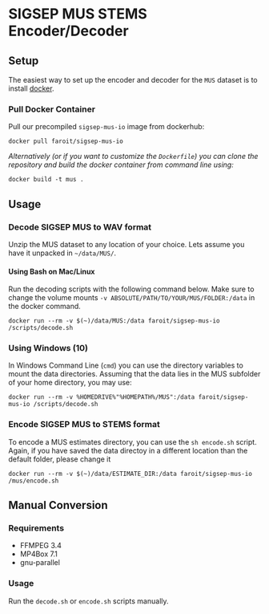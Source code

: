 # SIGSEP MUS STEMS Encoder/Decoder

## Setup

The easiest way to set up the encoder and decoder for the `MUS` dataset is to install [docker](http://docker.com).

### Pull Docker Container

Pull our precompiled `sigsep-mus-io` image from dockerhub:

```
docker pull faroit/sigsep-mus-io
```

_Alternatively (or if you want to customize the `Dockerfile`) you can clone the repository and build the docker container from command line using:_

```
docker build -t mus .
```

## Usage

### Decode SIGSEP MUS to WAV format

Unzip the MUS dataset to any location of your choice. Lets assume you have it unpacked in `~/data/MUS/`.

#### Using Bash on Mac/Linux

Run the decoding scripts with the following command below. Make sure to change the volume mounts `-v ABSOLUTE/PATH/TO/YOUR/MUS/FOLDER:/data` in the docker command.

```
docker run --rm -v $(~)/data/MUS:/data faroit/sigsep-mus-io /scripts/decode.sh
```

### Using Windows (10)

In Windows Command Line (`cmd`) you can use the directory variables to mount the data directories. Assuming that the data lies in the MUS subfolder of your home directory, you may use:

```
docker run --rm -v %HOMEDRIVE%"%HOMEPATH%/MUS":/data faroit/sigsep-mus-io /scripts/decode.sh
```


### Encode SIGSEP MUS to STEMS format

To encode a MUS estimates directory, you can use the `sh encode.sh` script.
Again, if you have saved the data directoy in a different location than the default folder, please change it

```
docker run --rm -v $(~)/data/ESTIMATE_DIR:/data faroit/sigsep-mus-io /mus/encode.sh
```

## Manual Conversion

### Requirements

* FFMPEG 3.4
* MP4Box 7.1
* gnu-parallel

### Usage

Run the `decode.sh` or `encode.sh` scripts manually.
